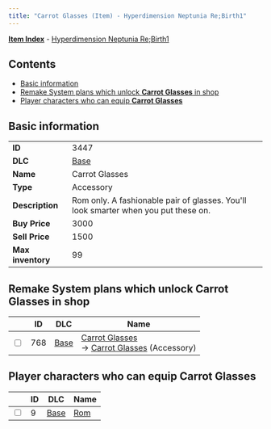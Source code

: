 ```yaml
---
title: "Carrot Glasses (Item) - Hyperdimension Neptunia Re;Birth1"
---
```


[**Item Index**](/neptunia/rb1/item/index.html) - [Hyperdimension Neptunia Re;Birth1](/neptunia/rb1)

## Contents

- [Basic information](#basic-information)
- [Remake System plans which unlock **Carrot Glasses** in shop](#remake-system-plans-which-unlock-carrot-glasses-in-shop)
- [Player characters who can equip **Carrot Glasses**](#player-characters-who-can-equip-carrot-glasses)

## Basic information

|   |   |
| -- | -- |
| **ID** | 3447 |
| **DLC** | [Base](/neptunia/rb1/dlc/1-base.html) |
| **Name** | Carrot Glasses |
| **Type** | Accessory |
| **Description** | Rom only. A fashionable pair of glasses. You'll look smarter when you put these on. |
| **Buy Price** | 3000 |
| **Sell Price** | 1500 |
| **Max inventory** | 99 |

## Remake System plans which unlock **Carrot Glasses** in shop

|    | ID | DLC | Name |
| -- | -- | --- | ---- |
| <input type="checkbox" id="rb1-remake-1-768" class="trackbox" /> | 768 | [Base](/neptunia/rb1/dlc/1-base.html) | [Carrot Glasses](/neptunia/rb1/remake/1-768-carrot-glasses.html)<br />→ [Carrot Glasses](/neptunia/rb1/item/1-3447-carrot-glasses.html) (Accessory) |

## Player characters who can equip **Carrot Glasses**

|    | ID | DLC | Name |
| -- | -- | --- | ---- |
| <input type="checkbox" id="rb1-player-1-9" class="trackbox" /> | 9 | [Base](/neptunia/rb1/dlc/1-base.html) | [Rom](/neptunia/rb1/player/1-9-rom.html) |